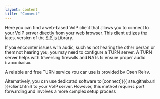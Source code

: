 ```yaml
---
layout: content
title: "Connect"
---
```


Here you can find a web-based VoIP client that allows you to connect to your VoIP server directly from your web browser. This client utilizes the latest version of the [SIP.js](https://github.com/onsip/SIP.js) Library.

If you encounter issues with audio, such as not hearing the other person or them not hearing you, you may need to configure a TURN server. A TURN server helps with traversing firewalls and NATs to ensure proper audio transmission.

A reliable and free TURN service you can use is provided by [Open Relay](https://www.metered.ca/tools/openrelay/).

Alternatively, you can use dedicated software to [connect]({{ site.github.url }}/client.html) to your VoIP server. However, this method requires port forwarding and involves a more complex setup process.